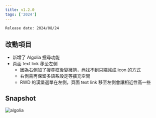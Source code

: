 ```yaml
---
title: v1.2.0
tags: ['2024']
---
```

`Release date: 2024/08/24`

## 改動項目
- 新增了 Algolia 搜尋功能
- 頁面 text link 移至左側
    - 因為右側加了搜尋框後變擁擠，尚找不到只縮減成 icon 的方式
    - 右側需再保留多語系設定等擴充空間
    - RWD 的漢堡選單在左側，頁面 text link 移至左側會讓相近性高一些

## Snapshot
![algolia](algolia.png)

